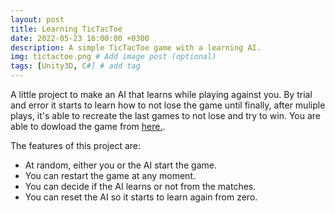 ```yaml
---
layout: post
title: Learning TicTacToe
date: 2022-05-23 16:00:00 +0300
description: A simple TicTacToe game with a learning AI.
img: tictactoe.png # Add image post (optional)
tags: [Unity3D, C#] # add tag
---
```

A little project to make an AI that learns while playing against you. By trial and error it starts to learn how to not lose the game until finally, after muliple plays, it's able to recreate the last games to not lose and try to win. You are able to dowload the game from <a href="https://drive.google.com/file/d/1aEfJU4ANcxNd_YE_bT-0igrulLoRghfy/view?usp=sharing">here.</a>. 

The features of this project are:

* At random, either you or the AI start the game.
* You can restart the game at any moment.
* You can decide if the AI learns or not from the matches.
* You can reset the AI so it starts to learn again from zero.


